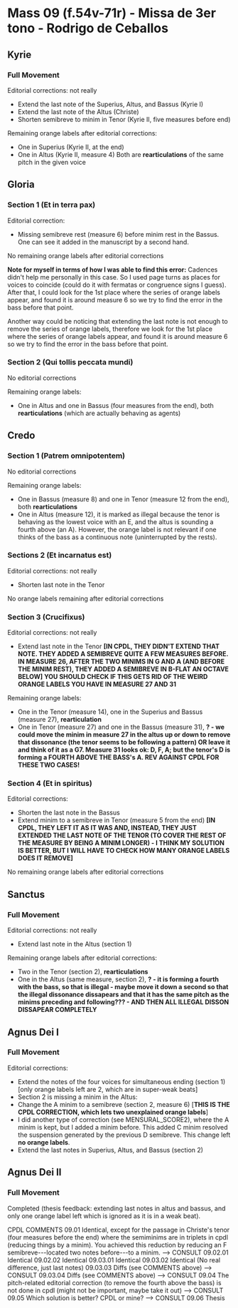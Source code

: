 # Mass 09 (f.54v-71r) - Missa de 3er tono - Rodrigo de Ceballos



## Kyrie
### Full Movement

Editorial corrections: not really
- Extend the last note of the Superius, Altus, and Bassus (Kyrie I)
- Extend the last note of the Altus (Christe)
- Shorten semibreve to minim in Tenor (Kyrie II, five measures before end)

Remaining orange labels after editorial corrections:
- One in Superius (Kyrie II, at the end)
- One in Altus (Kyrie II, measure 4)
Both are **rearticulations** of the same pitch in the given voice



## Gloria
### Section 1 (Et in terra pax)

Editorial correction:
- Missing semibreve rest (measure 6) before minim rest in the Bassus. One can see it added in the manuscript by a second hand.

No remaining orange labels after editorial corrections

**Note for myself in terms of how I was able to find this error:**
Cadences didn't help me personally in this case. So I used page turns as places for voices to coincide (could do it with fermatas or congruence signs I guess). After that, I could look for the 1st place where the series of orange labels appear, and found it is around measure 6 so we try to find the error in the bass before that point.

Another way could be noticing that extending the last note is not enough to remove the series of orange labels, therefore we look for the 1st place where the series of orange labels appear, and found it is around measure 6 so we try to find the error in the bass before that point.


### Section 2 (Qui tollis peccata mundi)

No editorial corrections

Remaining orange labels:
- One in Altus and one in Bassus (four measures from the end), both **rearticulations** (which are actually behaving as agents)


## Credo 
### Section 1 (Patrem omnipotentem)

No editorial corrections

Remaining orange labels:
- One in Bassus (measure 8) and one in Tenor (measure 12 from the end), both **rearticulations**
- One in Altus (measure 12), it is marked as illegal because the tenor is behaving as the lowest voice with an E, and the altus is sounding a fourth above (an A). However, the orange label is not relevant if one thinks of the bass as a continuous note (uninterrupted by the rests).


### Sections 2 (Et incarnatus est)

Editorial corrections: not really
- Shorten last note in the Tenor

No orange labels remaining after editorial corrections


### Section 3 (Crucifixus)

Editorial corrections: not really
- Extend last note in the Tenor
 **[IN CPDL, THEY DIDN'T EXTEND THAT NOTE. THEY ADDED A SEMIBREVE QUITE A FEW MEASURES BEFORE. IN MEASURE 26, AFTER THE TWO MINIMS IN G AND A (AND BEFORE THE MINIM REST), THEY ADDED A SEMIBREVE IN B-FLAT AN OCTAVE BELOW] YOU SHOULD CHECK IF THIS GETS RID OF THE WEIRD ORANGE LABELS YOU HAVE IN MEASURE 27 AND 31**

Remaining orange labels:
- One in the Tenor (measure 14), one in the Superius and Bassus (measure 27), **rearticulation**
- One in Tenor (measure 27) and one in the Bassus (measure 31), **? - we could move the minim in measure 27 in the altus up or down to remove that dissonance (the tenor seems to be following a pattern) OR leave it and think of it as a G7. Measure 31 looks ok: D, F, A; but the tenor's D is forming a FOURTH ABOVE THE BASS's A. REV AGAINST CPDL FOR THESE TWO CASES!**


### Section 4 (Et in spiritus)

Editorial corrections:
- Shorten the last note in the Bassus
- Extend minim to a semibreve in Tenor (measure 5 from the end)
 **[IN CPDL, THEY LEFT IT AS IT WAS AND, INSTEAD, THEY JUST EXTENDED THE LAST NOTE OF THE TENOR (TO COVER THE REST OF THE MEASURE BY BEING A MINIM LONGER) - I THINK MY SOLUTION IS BETTER, BUT I WILL HAVE TO CHECK HOW MANY ORANGE LABELS DOES IT REMOVE]**

No remaining orange labels after editorial corrections



## Sanctus
### Full Movement

Editorial corrections: not really
- Extend last note in the Altus (section 1)

Remaining orange labels after editorial corrections:
- Two in the Tenor (section 2), **rearticulations**
- One in the Altus (same measure, section 2), **? - it is forming a fourth with the bass, so that is illegal - maybe move it down a second so that the illegal dissonance dissapears and that it has the same pitch as the minims preceding and following??? - AND THEN ALL ILLEGAL DISSON DISSAPEAR COMPLETELY**


## Agnus Dei I
### Full Movement

Editorial corrections:
- Extend the notes of the four voices for simultaneous ending (section 1) [only orange labels left are 2, which are in super-weak beats]
- Section 2 is missing a minim in the Altus:
 - Change the A minim to a semibreve (section 2, measure 6) [**THIS IS THE CPDL CORRECTION, which lets two unexplained orange labels**]
 - I did another type of correction (see MENSURAL_SCORE2), where the A minim is kept, but I added a minim before. This added C minim resolved the suspension generated by the previous D semibreve. This change left **no orange labels**.
- Extend the last notes in Superius, Altus, and Bassus (section 2)



## Agnus Dei II
### Full Movement

Completed (thesis feedback: extending last notes in altus and bassus, and only one orange label left which is ignored as it is in a weak beat).



CPDL COMMENTS
09.01	Identical, except for the passage in Christe's tenor (four measures before the end) where the semiminims are in triplets in cpdl (reducing things by a minim). You achieved this reduction by reducing an F semibreve---located two notes before---to a minim. --> CONSULT
09.02.01	Identical
09.02.02	Identical
09.03.01	Identical
09.03.02	Identical (No real difference, just last notes)
09.03.03	Diffs (see COMMENTS above) --> CONSULT
09.03.04	Diffs (see COMMENTS above) --> CONSULT
09.04	The pitch-related editorial correction (to remove the fourth above the bass) is not done in cpdl (might not be important, maybe take it out) --> CONSULT
09.05	Which solution is better? CPDL or mine? --> CONSULT
09.06	Thesis
